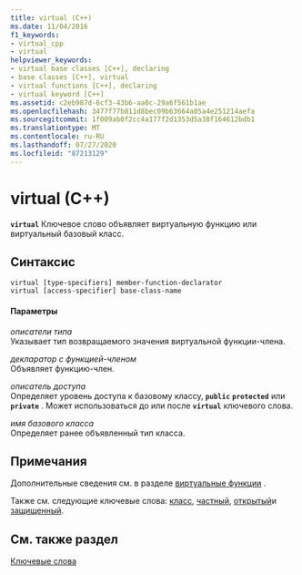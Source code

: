 ```yaml
---
title: virtual (C++)
ms.date: 11/04/2016
f1_keywords:
- virtual_cpp
- virtual
helpviewer_keywords:
- virtual base classes [C++], declaring
- base classes [C++], virtual
- virtual functions [C++], declaring
- virtual keyword [C++]
ms.assetid: c2eb987d-6cf3-43b6-aa0c-29a6f561b1ae
ms.openlocfilehash: 3477f77b811d8bec09b63664a05a4e251214aefa
ms.sourcegitcommit: 1f009ab0f2cc4a177f2d1353d5a38f164612bdb1
ms.translationtype: MT
ms.contentlocale: ru-RU
ms.lasthandoff: 07/27/2020
ms.locfileid: "87213129"
---
```

# <a name="virtual-c"></a>virtual (C++)

**`virtual`** Ключевое слово объявляет виртуальную функцию или виртуальный базовый класс.

## <a name="syntax"></a>Синтаксис

```
virtual [type-specifiers] member-function-declarator
virtual [access-specifier] base-class-name
```

#### <a name="parameters"></a>Параметры

*описатели типа*<br/>
Указывает тип возвращаемого значения виртуальной функции-члена.

*декларатор с функцией-членом*<br/>
Объявляет функцию-член.

*описатель доступа*<br/>
Определяет уровень доступа к базовому классу, **`public`** **`protected`** или **`private`** . Может использоваться до или после **`virtual`** ключевого слова.

*имя базового класса*<br/>
Определяет ранее объявленный тип класса.

## <a name="remarks"></a>Примечания

Дополнительные сведения см. в разделе [виртуальные функции](../cpp/virtual-functions.md) .

Также см. следующие ключевые слова: [класс](../cpp/class-cpp.md), [частный](../cpp/private-cpp.md), [открытый](../cpp/public-cpp.md)и [защищенный](../cpp/protected-cpp.md).

## <a name="see-also"></a>См. также раздел

[Ключевые слова](../cpp/keywords-cpp.md)
